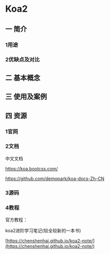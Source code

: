 # Koa2

## 一 简介

### 1用途

### 2优缺点及对比

## 二 基本概念

## 三 使用及案例

## 

## 四 资源

### 1官网

### 2文档

中文文档

https://koa.bootcss.com/

https://github.com/demopark/koa-docs-Zh-CN

### 3源码

### 4教程

官方教程：

koa2进阶学习笔记\(较全较新的一本书\)

[https://chenshenhai.github.io/koa2-note/](https://chenshenhai.github.io/koa2-note/)

